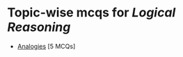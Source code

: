 # Topic-wise mcqs for *Logical Reasoning*

- [Analogies](https://mcqmate.com/topic/analogies) [5 MCQs]
